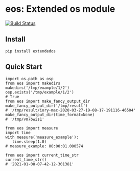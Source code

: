 # eos: Extended os module

[![Build Status](https://github.com/iory/eos/workflows/Run%20Tests/badge.svg?branch=master)](https://github.com/iory/eos/actions)

## Install

```
pip install extendedos
```

## Quick Start

```
import os.path as osp
from eos import makedirs
makedirs('/tmp/example/1/2')
osp.exists('/tmp/example/1/2')
# True
from eos import make_fancy_output_dir
make_fancy_output_dir('/tmp/result')
# '/tmp/result/iory-mac-2020-03-27-19-08-17-191116-46504'
make_fancy_output_dir(time_format=None)
# '/tmp/vm7bwis1'
```

```
from eos import measure
import time
with measure('measure_example'):
   time.sleep(1.0)
# measure_example: 00:00:01.000574
```

```
from eos import current_time_str
current_time_str()
# '2021-01-08-07-42-12-301381'
```
